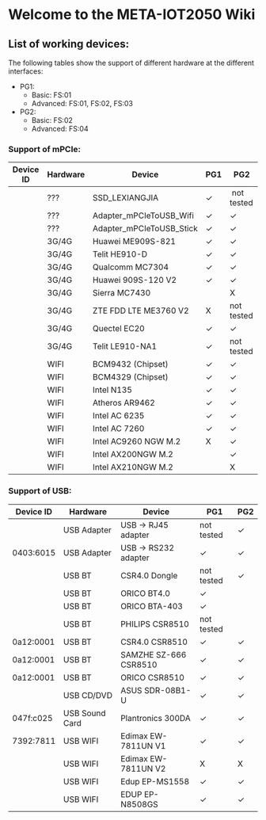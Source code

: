 # **Welcome to the META-IOT2050 Wiki**

## **List of working devices:**

The following tables show the support of different hardware at the different interfaces:

- PG1:
  - Basic: FS:01
  - Advanced: FS:01, FS:02, FS:03
- PG2:
  - Basic: FS:02
  - Advanced: FS:04

### **Support of mPCIe:**

| Device ID | Hardware | Device                     | PG1      | PG2         |
| --------- | -------- | -------------------------- | -------- | ----------- |
|           | ???      | SSD\_LEXIANGJIA            | &#10003; |  not tested |
|           | ???      | Adapter\_mPCIeToUSB\_Wifi  | &#10003; | &#10003;    |
|           | ???      | Adapter\_mPCIeToUSB\_Stick | &#10003; | &#10003;    |
|           | 3G/4G    | Huawei ME909S-821          | &#10003; | &#10003;    |
|           | 3G/4G    | Telit HE910-D              | &#10003; | &#10003;    |
|           | 3G/4G    | Qualcomm MC7304            | &#10003; | &#10003;    |
|           | 3G/4G    | Huawei 909S-120 V2         | &#10003; | &#10003;    |
|           | 3G/4G    | Sierra MC7430              |          | X           |
|           | 3G/4G    | ZTE FDD LTE ME3760 V2      | X        | not tested  |
|           | 3G/4G    | Quectel EC20               | &#10003; | &#10003;    |
|           | 3G/4G    | Telit LE910-NA1            | &#10003; | not tested  |
|           | WIFI     | BCM9432 (Chipset)          | &#10003; | &#10003;    |
|           | WIFI     | BCM4329 (Chipset)          | &#10003; | &#10003;    |
|           | WIFI     | Intel N135                 | &#10003; | &#10003;    |
|           | WIFI     | Atheros AR9462             | &#10003; | &#10003;    |
|           | WIFI     | Intel AC 6235              | &#10003; | &#10003;    |
|           | WIFI     | Intel AC 7260              | &#10003; | &#10003;    |
|           | WIFI     | Intel AC9260 NGW M.2       | X        | &#10003;    |
|           | WIFI     | Intel AX200NGW M.2         |          | &#10003;    |
|           | WIFI     | Intel AX210NGW M.2         |          | X           |

### **Support of USB:**

| Device ID | Hardware       | Device                | PG1        | PG2      |
| --------- | -------------- | --------------------- | ---------- | -------- |
|           | USB Adapter    | USB -> RJ45 adapter   | not tested | &#10003; |
| 0403:6015 | USB Adapter    | USB -> RS232 adapter  | &#10003;   | &#10003; |
|           | USB BT         | CSR4.0 Dongle         | not tested | &#10003; |
|           | USB BT         | ORICO BT4.0           | &#10003;   |          |
|           | USB BT         | ORICO BTA-403         | &#10003;   |          |
|           | USB BT         | PHILIPS CSR8510       | not tested |          |
| 0a12:0001 | USB BT         | CSR4.0 CSR8510        | &#10003;   | &#10003; |
| 0a12:0001 | USB BT         | SAMZHE SZ-666 CSR8510 | &#10003;   | &#10003; |
| 0a12:0001 | USB BT         | ORICO CSR8510         | &#10003;   | &#10003; |
|           | USB CD/DVD     | ASUS SDR-08B1-U       | &#10003;   | &#10003; |
| 047f:c025 | USB Sound Card | Plantronics 300DA     | &#10003;   | &#10003; |
| 7392:7811 | USB WIFI       | Edimax EW-7811UN V1   | &#10003;   | &#10003; |
|           | USB WIFI       | Edimax EW-7811UN V2   | X          | X        |
|           | USB WIFI       | Edup EP-MS1558        | &#10003;   | &#10003; |
|           | USB WIFI       | EDUP EP-N8508GS       | &#10003;   | &#10003; |

